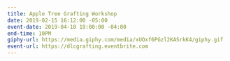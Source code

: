 ```yaml
---
title: Apple Tree Grafting Workshop
date: 2019-02-15 16:12:00 -05:00
event-date: 2019-04-10 19:00:00 -04:00
end-time: 10PM
giphy-url: https://media.giphy.com/media/xUOxf6PGzl2KASrkK4/giphy.gif
event-url: https://dlcgrafting.eventbrite.com
---
```


